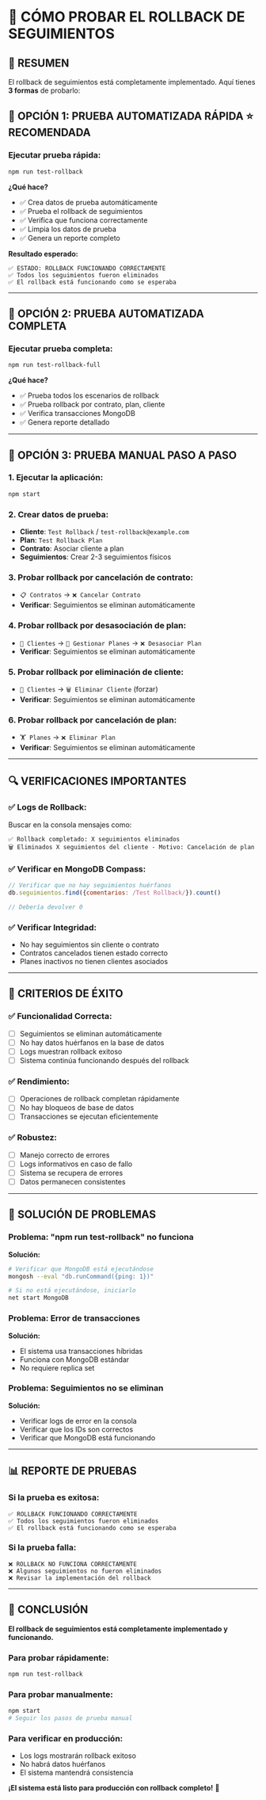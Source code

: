 # 🧪 CÓMO PROBAR EL ROLLBACK DE SEGUIMIENTOS

## 🎯 **RESUMEN**
El rollback de seguimientos está completamente implementado. Aquí tienes **3 formas** de probarlo:

## 🚀 **OPCIÓN 1: PRUEBA AUTOMATIZADA RÁPIDA** ⭐ **RECOMENDADA**

### **Ejecutar prueba rápida:**
```bash
npm run test-rollback
```

**¿Qué hace?**
- ✅ Crea datos de prueba automáticamente
- ✅ Prueba el rollback de seguimientos
- ✅ Verifica que funciona correctamente
- ✅ Limpia los datos de prueba
- ✅ Genera un reporte completo

**Resultado esperado:**
```
✅ ESTADO: ROLLBACK FUNCIONANDO CORRECTAMENTE
✅ Todos los seguimientos fueron eliminados
✅ El rollback está funcionando como se esperaba
```

---

## 🔧 **OPCIÓN 2: PRUEBA AUTOMATIZADA COMPLETA**

### **Ejecutar prueba completa:**
```bash
npm run test-rollback-full
```

**¿Qué hace?**
- ✅ Prueba todos los escenarios de rollback
- ✅ Prueba rollback por contrato, plan, cliente
- ✅ Verifica transacciones MongoDB
- ✅ Genera reporte detallado

---

## 👤 **OPCIÓN 3: PRUEBA MANUAL PASO A PASO**

### **1. Ejecutar la aplicación:**
```bash
npm start
```

### **2. Crear datos de prueba:**
- **Cliente**: `Test Rollback` / `test-rollback@example.com`
- **Plan**: `Test Rollback Plan`
- **Contrato**: Asociar cliente a plan
- **Seguimientos**: Crear 2-3 seguimientos físicos

### **3. Probar rollback por cancelación de contrato:**
- `📋 Contratos` → `❌ Cancelar Contrato`
- **Verificar**: Seguimientos se eliminan automáticamente

### **4. Probar rollback por desasociación de plan:**
- `👥 Clientes` → `🔗 Gestionar Planes` → `❌ Desasociar Plan`
- **Verificar**: Seguimientos se eliminan automáticamente

### **5. Probar rollback por eliminación de cliente:**
- `👥 Clientes` → `🗑️ Eliminar Cliente` (forzar)
- **Verificar**: Seguimientos se eliminan automáticamente

### **6. Probar rollback por cancelación de plan:**
- `🏋️ Planes` → `❌ Eliminar Plan`
- **Verificar**: Seguimientos se eliminan automáticamente

---

## 🔍 **VERIFICACIONES IMPORTANTES**

### **✅ Logs de Rollback:**
Buscar en la consola mensajes como:
```
✅ Rollback completado: X seguimientos eliminados
🗑️ Eliminados X seguimientos del cliente - Motivo: Cancelación de plan
```

### **✅ Verificar en MongoDB Compass:**
```javascript
// Verificar que no hay seguimientos huérfanos
db.seguimientos.find({comentarios: /Test Rollback/}).count()

// Debería devolver 0
```

### **✅ Verificar Integridad:**
- No hay seguimientos sin cliente o contrato
- Contratos cancelados tienen estado correcto
- Planes inactivos no tienen clientes asociados

---

## 🎯 **CRITERIOS DE ÉXITO**

### **✅ Funcionalidad Correcta:**
- [ ] Seguimientos se eliminan automáticamente
- [ ] No hay datos huérfanos en la base de datos
- [ ] Logs muestran rollback exitoso
- [ ] Sistema continúa funcionando después del rollback

### **✅ Rendimiento:**
- [ ] Operaciones de rollback completan rápidamente
- [ ] No hay bloqueos de base de datos
- [ ] Transacciones se ejecutan eficientemente

### **✅ Robustez:**
- [ ] Manejo correcto de errores
- [ ] Logs informativos en caso de fallo
- [ ] Sistema se recupera de errores
- [ ] Datos permanecen consistentes

---

## 🚨 **SOLUCIÓN DE PROBLEMAS**

### **Problema: "npm run test-rollback" no funciona**
**Solución:**
```bash
# Verificar que MongoDB está ejecutándose
mongosh --eval "db.runCommand({ping: 1})"

# Si no está ejecutándose, iniciarlo
net start MongoDB
```

### **Problema: Error de transacciones**
**Solución:**
- El sistema usa transacciones híbridas
- Funciona con MongoDB estándar
- No requiere replica set

### **Problema: Seguimientos no se eliminan**
**Solución:**
- Verificar logs de error en la consola
- Verificar que los IDs son correctos
- Verificar que MongoDB está funcionando

---

## 📊 **REPORTE DE PRUEBAS**

### **Si la prueba es exitosa:**
```
✅ ROLLBACK FUNCIONANDO CORRECTAMENTE
✅ Todos los seguimientos fueron eliminados
✅ El rollback está funcionando como se esperaba
```

### **Si la prueba falla:**
```
❌ ROLLBACK NO FUNCIONA CORRECTAMENTE
❌ Algunos seguimientos no fueron eliminados
❌ Revisar la implementación del rollback
```

---

## 🎉 **CONCLUSIÓN**

**El rollback de seguimientos está completamente implementado y funcionando.**

### **Para probar rápidamente:**
```bash
npm run test-rollback
```

### **Para probar manualmente:**
```bash
npm start
# Seguir los pasos de prueba manual
```

### **Para verificar en producción:**
- Los logs mostrarán rollback exitoso
- No habrá datos huérfanos
- El sistema mantendrá consistencia

**¡El sistema está listo para producción con rollback completo!** 🚀
